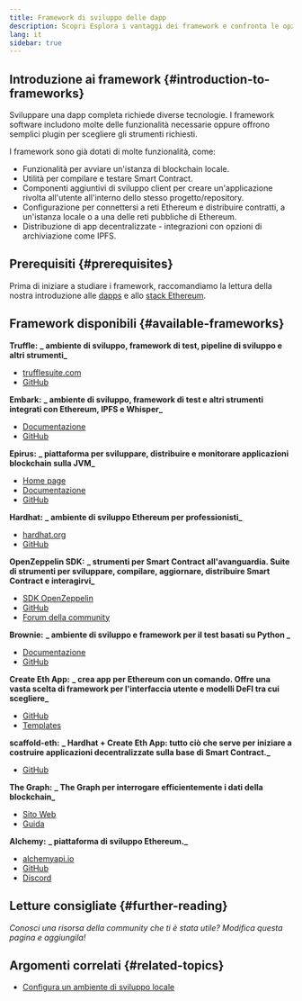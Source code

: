 ```yaml
---
title: Framework di sviluppo delle dapp
description: Scopri Esplora i vantaggi dei framework e confronta le opzioni disponibili.
lang: it
sidebar: true
---
```


## Introduzione ai framework {#introduction-to-frameworks}

Sviluppare una dapp completa richiede diverse tecnologie. I framework software includono molte delle funzionalità necessarie oppure offrono semplici plugin per scegliere gli strumenti richiesti.

I framework sono già dotati di molte funzionalità, come:

- Funzionalità per avviare un'istanza di blockchain locale.
- Utilità per compilare e testare Smart Contract.
- Componenti aggiuntivi di sviluppo client per creare un'applicazione rivolta all'utente all'interno dello stesso progetto/repository.
- Configurazione per connettersi a reti Ethereum e distribuire contratti, a un'istanza locale o a una delle reti pubbliche di Ethereum.
- Distribuzione di app decentralizzate - integrazioni con opzioni di archiviazione come IPFS.

## Prerequisiti {#prerequisites}

Prima di iniziare a studiare i framework, raccomandiamo la lettura della nostra introduzione alle [dapps](/developers/docs/dapps/) e allo [stack Ethereum](/developers/docs/ethereum-stack/).

## Framework disponibili {#available-frameworks}

**Truffle:** **_ ambiente di sviluppo, framework di test, pipeline di sviluppo e altri strumenti_**

- [trufflesuite.com](https://www.trufflesuite.com/)
- [GitHub](https://github.com/trufflesuite/truffle)

**Embark:** **_ ambiente di sviluppo, framework di test e altri strumenti integrati con Ethereum, IPFS e Whisper_**

- [Documentazione](https://embark.status.im/docs/)
- [GitHub](https://github.com/embark-framework/embark)

**Epirus:** **_ piattaforma per sviluppare, distribuire e monitorare applicazioni blockchain sulla JVM_**

- [Home page](https://www.web3labs.com/epirus)
- [Documentazione](https://docs.epirus.io)
- [GitHub](https://github.com/epirus-io/epirus-cli)

**Hardhat:** **_ ambiente di sviluppo Ethereum per professionisti_**

- [hardhat.org](https://hardhat.org)
- [GitHub](https://github.com/nomiclabs/hardhat)

**OpenZeppelin SDK:** **_ strumenti per Smart Contract all'avanguardia. Suite di strumenti per sviluppare, compilare, aggiornare, distribuire Smart Contract e interagirvi_**

- [SDK OpenZeppelin](https://openzeppelin.com/sdk/)
- [GitHub](https://github.com/OpenZeppelin/openzeppelin-sdk)
- [Forum della community](https://forum.openzeppelin.com/c/support/17)

**Brownie:** **_ ambiente di sviluppo e framework per il test basati su Python _**

- [Documentazione](https://eth-brownie.readthedocs.io/en/latest/)
- [GitHub](https://github.com/eth-brownie/brownie)

**Create Eth App:** **_ crea app per Ethereum con un comando. Offre una vasta scelta di framework per l'interfaccia utente e modelli DeFI tra cui scegliere_**

- [GitHub](https://github.com/paulrberg/create-eth-app)
- [Templates](https://github.com/PaulRBerg/create-eth-app/tree/develop/templates)

**scaffold-eth:** **_ Hardhat + Create Eth App: tutto ciò che serve per iniziare a costruire applicazioni decentralizzate sulla base di Smart Contract._**

- [GitHub](https://github.com/austintgriffith/scaffold-eth)

**The Graph:** **_ The Graph per interrogare efficientemente i dati della blockchain_**

- [Sito Web](https://thegraph.com/)
- [Guida](/developers/tutorials/the-graph-fixing-web3-data-querying/)

**Alchemy:** **_ piattaforma di sviluppo Ethereum._**

- [alchemyapi.io](https://alchemyapi.io/)
- [GitHub](https://github.com/alchemyplatform)
- [Discord](https://discord.gg/kwqVnrA)

## Letture consigliate {#further-reading}

_Conosci una risorsa della community che ti è stata utile? Modifica questa pagina e aggiungila!_

## Argomenti correlati {#related-topics}

- [Configura un ambiente di sviluppo locale](/developers/local-environment/)
